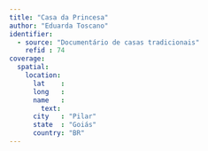 ```yaml
---
title: "Casa da Princesa"
author: "Eduarda Toscano"
identifier:
  - source: "Documentário de casas tradicionais"
    refid : 74
coverage:
  spatial:
    location:
      lat    :
      long   :
      name   :
        text:
      city   : "Pilar"
      state  : "Goiás"
      country: "BR"
---
```


